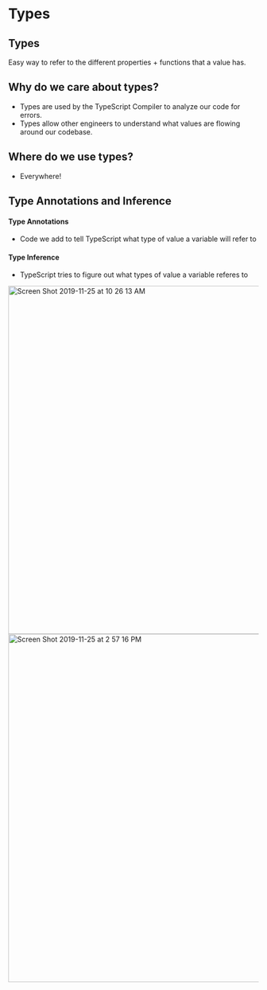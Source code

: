 # Types

## Types

Easy way to refer to the different properties + functions that a value has.

## Why do we care about types?

- Types are used by the TypeScript Compiler to analyze our code for errors.
- Types allow other engineers to understand what values are flowing around our codebase.

## Where do we use types?

- Everywhere!

## Type Annotations and Inference

#### Type Annotations
- Code we add to tell TypeScript what type of value a variable will refer to

#### Type Inference
- TypeScript tries to figure out what types of value a variable referes to

<img width="700" alt="Screen Shot 2019-11-25 at 10 26 13 AM" src="https://user-images.githubusercontent.com/32582917/69567562-74494700-0f6e-11ea-9997-97ab2f69a177.png">

<img width="700" alt="Screen Shot 2019-11-25 at 2 57 16 PM" src="https://user-images.githubusercontent.com/32582917/69585242-fbf57c80-0f93-11ea-9309-a2eddf4ae253.png">

